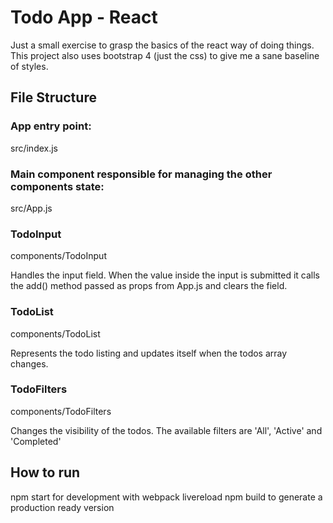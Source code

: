 # Todo App - React
Just a small exercise to grasp the basics of the react way of doing things.
This project also uses bootstrap 4 (just the css) to give me a sane baseline of styles.

## File Structure

### App entry point:
src/index.js

### Main component responsible for managing the other components state:
src/App.js

### TodoInput
components/TodoInput

Handles the input field. When the value inside the input is submitted it calls the add() method passed as props from App.js and clears the field.

### TodoList 
components/TodoList

Represents the todo listing and updates itself when the todos array changes.

### TodoFilters
components/TodoFilters

Changes the visibility of the todos. The available filters are 'All', 'Active' and 'Completed'

## How to run
npm start for development with webpack livereload
npm build to generate a production ready version